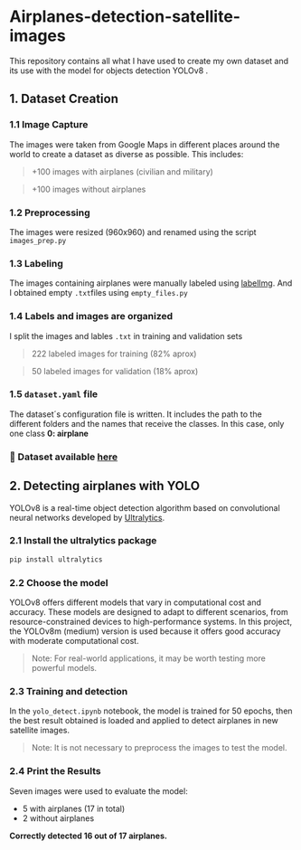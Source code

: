 # Airplanes-detection-satellite-images
This repository contains all what I have used to create my own dataset and its use with the model for objects detection YOLOv8 .

## 1. Dataset Creation

### 1.1 Image Capture
The images were taken from Google Maps in different places around the world to create a dataset as diverse as possible. This includes:
> +100 images with airplanes (civilian and military)

> +100 images without airplanes

### 1.2 Preprocessing
The images were resized (960x960) and renamed using the script `images_prep.py`

### 1.3 Labeling
The images containing airplanes were manually labeled using [labelImg](https://github.com/HumanSignal/labelImg). And I obtained empty `.txt`files using `empty_files.py`

### 1.4 Labels and images are organized
I split the images and lables `.txt` in training and validation sets 
> 222 labeled images for training (82% aprox)

> 50 labeled images for validation (18% aprox)

### 1.5 `dataset.yaml` file
The dataset´s configuration file is written. It includes the path to the different folders and the names that receive the classes. In this case, only one class **0: airplane**

### 📂 Dataset available [here](https://www.kaggle.com/datasets/mgarch/airplane-detection-dataset)

## 2. Detecting airplanes with YOLO
YOLOv8 is a real-time object detection algorithm based on convolutional neural networks developed by [Ultralytics](https://github.com/ultralytics/ultralytics).

### 2.1 Install the ultralytics package
```bash 
pip install ultralytics
```

### 2.2 Choose the model
YOLOv8 offers different models that vary in computational cost and accuracy. These models are designed to adapt to different scenarios, from resource-constrained devices to high-performance systems. In this project, the YOLOv8m (medium) version is used because it offers good accuracy with moderate computational cost.
> Note: For real-world applications, it may be worth testing more powerful models.

### 2.3 Training and detection
In the `yolo_detect.ipynb` notebook, the model is trained for 50 epochs, then the best result obtained is loaded and applied to detect airplanes in new satellite images.
> Note: It is not necessary to preprocess the images to test the model.

### 2.4 Print the Results
Seven images were used to evaluate the model:
- 5 with airplanes (17 in total)
- 2 without airplanes

**Correctly detected 16 out of 17 airplanes.**
